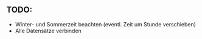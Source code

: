 ## TODO: 

- Winter- und Sommerzeit beachten (eventl. Zeit um Stunde verschieben)
- Alle Datensätze verbinden